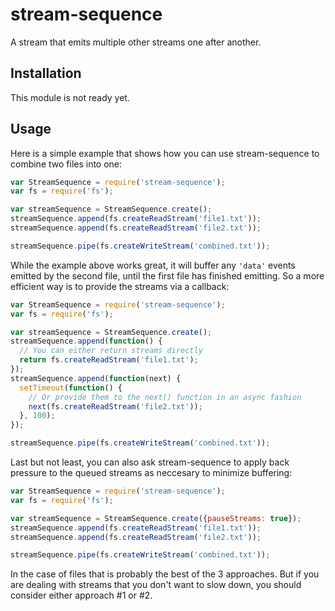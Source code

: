 # stream-sequence

A stream that emits multiple other streams one after another.

## Installation

This module is not ready yet.

## Usage

Here is a simple example that shows how you can use stream-sequence to combine
two files into one:

``` javascript
var StreamSequence = require('stream-sequence');
var fs = require('fs');

var streamSequence = StreamSequence.create();
streamSequence.append(fs.createReadStream('file1.txt'));
streamSequence.append(fs.createReadStream('file2.txt'));

streamSequence.pipe(fs.createWriteStream('combined.txt'));
```

While the example above works great, it will buffer any `'data'` events emitted
by the second file, until the first file has finished emitting. So a more
efficient way is to provide the streams via a callback:

``` javascript
var StreamSequence = require('stream-sequence');
var fs = require('fs');

var streamSequence = StreamSequence.create();
streamSequence.append(function() {
  // You can either return streams directly
  return fs.createReadStream('file1.txt');
});
streamSequence.append(function(next) {
  setTimeout(function() {
    // Or provide them to the next() function in an async fashion
    next(fs.createReadStream('file2.txt'));
  }, 100);
});

streamSequence.pipe(fs.createWriteStream('combined.txt'));
```

Last but not least, you can also ask stream-sequence to apply back pressure
to the queued streams as neccesary to minimize buffering:

``` javascript
var StreamSequence = require('stream-sequence');
var fs = require('fs');

var streamSequence = StreamSequence.create({pauseStreams: true});
streamSequence.append(fs.createReadStream('file1.txt'));
streamSequence.append(fs.createReadStream('file2.txt'));

streamSequence.pipe(fs.createWriteStream('combined.txt'));
```

In the case of files that is probably the best of the 3 approaches. But if you
are dealing with streams that you don't want to slow down, you should consider
either approach #1 or #2.

